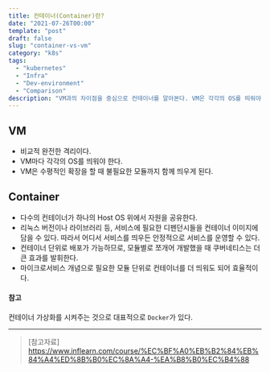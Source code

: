 ```yaml
---
title: 컨테이너(Container)란?
date: "2021-07-26T00:00"
template: "post"
draft: false
slug: "container-vs-vm"
category: "k8s"
tags:
  - "kubernetes"
  - "Infra"
  - "Dev-environment"
  - "Comparison"
description: "VM과의 차이점을 중심으로 컨테이너를 알아본다. VM은 각각의 OS를 띄워야 하는 것 대비, 컨테이너는 OS를 공유하여 여러 컨테이너들이 그 자원을 컨테이너단위로 나눠 쓸 수 있다."
---
```


## VM
- 비교적 완전한 격리이다.
- VM마다 각각의 OS를 띄워야 한다.
- VM은 수평적인 확장을 할 때 불필요한 모듈까지 함께 띄우게 된다.

## Container
- 다수의 컨테이너가 하나의 Host OS 위에서 자원을 공유한다.
- 리눅스 버전이나 라이브러리 등, 서비스에 필요한 디펜던시들을 컨테이너 이미지에 담을 수 있다. 따라서 어디서 서비스를 띄우든 안정적으로 서비스를 운영할 수 있다.
- 컨테이너 단위로 배포가 가능하므로, 모듈별로 쪼개어 개발했을 때 쿠버네티스는 더 큰 효과를 발휘한다.
- 마이크로서비스 개념으로 필요한 모듈 단위로 컨테이너를 더 띄워도 되어 효율적이다.

#### 참고
컨테이너 가상화를 시켜주는 것으로 대표적으로 `Docker`가 있다.

---

> [참고자료]  
> https://www.inflearn.com/course/%EC%BF%A0%EB%B2%84%EB%84%A4%ED%8B%B0%EC%8A%A4-%EA%B8%B0%EC%B4%88  
